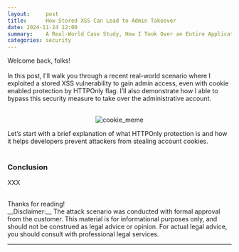 ```yaml
---
layout:     post
title:      How Stored XSS Can Lead to Admin Takeover
date: 2024-11-24 12:00
summary:    A Real-World Case Study, How I Took Over an Entire Application Using a Classic XSS Vulnerability.
categories: security
---
```


Welcome back, folks!
<br /><br />
In this post, I'll walk you through a recent real-world scenario where I exploited a stored XSS vulnerability to gain admin access, even with cookie enabled 
protection by HTTPOnly flag. I’ll also demonstrate how I able to bypass this security measure to take over the administrative account.
<br /><br />

<p align="center">
  <img src="{{ site.url }}/images/cookie_meme.jfif" alt="cookie_meme" />
</p>

Let’s start with a brief explanation of what HTTPOnly protection is and how it helps developers prevent attackers from stealing account cookies.
<br /><br />
### Conclusion

XXX

<br />
Thanks for reading!

<br />
__Disclaimer:__ The attack scenario was conducted with formal approval from the customer. This material is for informational purposes only, and should not be construed as legal advice or opinion. For actual legal advice, you should consult with professional legal services.

---

[^1]: [PlantUML Online Editor](https://www.plantuml.com/)
[^2]: [Online PHP Unserializer](https://www.unserialize.com/)